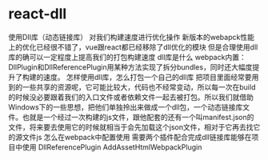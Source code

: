 # react-dll
使用DII库（动态链接库）
	对我们构建速度进行优化操作
	新版本的webapck性能上的优化已经很不错了，vue跟react都已经移除了dll优化的模块
	但是合理使用dll库的确可以一定程度上提高我们的打包构建速度
	dll库是什么
		webpack内置：DllPlugin和DllReferencePlugin用某种方法实现了拆分bundles，同时还大幅度提升了构建的速度。
	怎样使用dll库，怎么打包一个自己的dll库
		把项目里面经常要用到的一些共享的资源呢，它可能比较大，代码也不经常变动，所以每一次在build的时候没必要跟着我们的入口文件或者依赖文件一起去被打包。所以我们就借助Windows下的一些思想，把他们单独拎出来做成一个dll包，一个动态链接库文件。也就是一个经过一次构建的js文件，跟他配套的还有一个叫manifest.json的文件，将来要去使用它的时候就相当于会先加载这个json文件，相对于它再去找它的源文件js
	怎么在webpack中配置使用
		需要两个插件配合完成dll链接库能够在项目中使用
			DllReferencePlugin
			AddAssetHtmlWebpackPlugin
